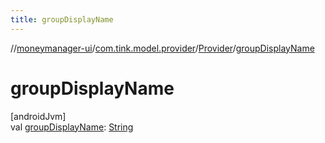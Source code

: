 ```yaml
---
title: groupDisplayName
---
```

//[moneymanager-ui](../../../index.html)/[com.tink.model.provider](../index.html)/[Provider](index.html)/[groupDisplayName](group-display-name.html)



# groupDisplayName



[androidJvm]\
val [groupDisplayName](group-display-name.html): [String](https://kotlinlang.org/api/latest/jvm/stdlib/kotlin/-string/index.html)




